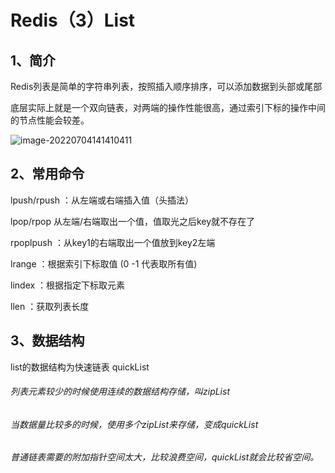 # Redis（3）List

## 1、简介

 Redis列表是简单的字符串列表，按照插入顺序排序，可以添加数据到头部或尾部

底层实际上就是一个双向链表，对两端的操作性能很高，通过索引下标的操作中间的节点性能会较差。

![image-20220704141410411](C:\Users\HP\AppData\Roaming\Typora\typora-user-images\image-20220704141410411.png)



## 2、常用命令

lpush/rpush <key> <value1> <value2> <value3>：从左端或右端插入值（头插法）

lpop/rpop <key> 从左端/右端取出一个值，值取光之后key就不存在了

rpoplpush <key1> <key2>：从key1的右端取出一个值放到key2左端

lrange <key> <start> <stop>：根据索引下标取值 (0 -1 代表取所有值)

lindex <key> <index> ：根据指定下标取元素

llen <key>：获取列表长度



## 3、数据结构

list的数据结构为快速链表 quickList

###### 列表元素较少的时候使用连续的数据结构存储，叫zipList

###### 当数据量比较多的时候，使用多个zipList来存储，变成quickList

###### 普通链表需要的附加指针空间太大，比较浪费空间，quickList就会比较省空间。